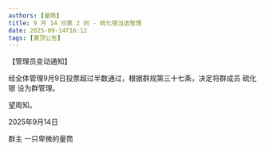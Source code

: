 ```yaml
---
authors: [量筒]
title: 9 月 14 日第 2 则 - 硫化银当选管理
date: 2025-09-14T16:12
tags: [置顶公告]
---
```


【管理员变动通知】

经全体管理9月9日投票超过半数通过，根据群规第三十七条，决定将群成员 硫化银 设为群管理。

望周知。

2025年9月14日

群主 一只卑微的量筒
